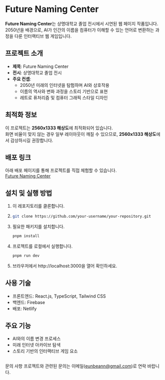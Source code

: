 # Future Naming Center

**Future Naming Center**는 상명대학교 졸업 전시에서 시연된 웹 페이지 작품입니다.  
2050년을 배경으로, AI가 인간의 이름을 컴퓨터가 이해할 수 있는 언어로 변환하는 과정을 다룬 인터랙티브 웹 게임입니다.

## 프로젝트 소개

- **제목**: Future Naming Center
- **전시**: 상명대학교 졸업 전시
- **주요 컨셉**:
  - 2050년 미래의 인터넷을 탐험하며 AI와 상호작용
  - 이름의 역사와 변화 과정을 스토리 기반으로 표현
  - 레트로 퓨처리즘 및 컴퓨터 그래픽 스타일 디자인

## 최적화 정보

이 프로젝트는 **2560x1333 해상도**에 최적화되어 있습니다.  
화면 비율이 맞지 않는 경우 일부 레이아웃이 깨질 수 있으므로, **2560x1333 해상도**에서 감상하시길 권장합니다.

## 배포 링크

아래 배포 페이지를 통해 프로젝트를 직접 체험할 수 있습니다.  
[Future Naming Center](https://fncentre.netlify.app/)

## 설치 및 실행 방법

1. 이 레포지토리를 클론합니다.
2. ```bash
   git clone https://github.com/your-username/your-repository.git
   ```
3. 필요한 패키지를 설치합니다.
   ```bash
   pnpm install
   ```
4. 프로젝트를 로컬에서 실행합니다.
   ```bash
   pnpm run dev
   ```
5. 브라우저에서 http://localhost:3000을 열어 확인하세요.

## 사용 기술

- 프론트엔드: React.js, TypeScript, Tailwind CSS
- 백엔드: Firebase
- 배포: Netlify

## 주요 기능

- AI와의 이름 변경 프로세스
- 미래 인터넷 아카이브 탐색
- 스토리 기반의 인터랙티브 게임 요소

```

```

문의 사항
프로젝트와 관련된 문의는 이메일(eunbeann@gmail.com)로 연락 바랍니다.
